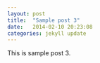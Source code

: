 ```yaml
---
layout: post
title:  "Sample post 3"
date:   2014-02-10 20:23:08
categories: jekyll update
---
```


This is sample post 3.
